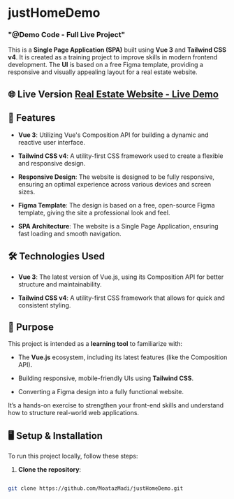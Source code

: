 # justHomeDemo

### "@Demo Code - Full Live Project"

This is a **Single Page Application (SPA)** built using **Vue 3** and **Tailwind CSS v4**. It is created as a training project to improve skills in modern frontend development. The **UI** is based on a free Figma template, providing a responsive and visually appealing layout for a real estate website.

  ## 🌐 Live Version [**Real Estate Website - Live Demo**](https://moatazmadi.github.io/justHomeDemo/)
  
## 🚀 Features

-  **Vue 3**: Utilizing Vue's Composition API for building a dynamic and reactive user interface.

-  **Tailwind CSS v4**: A utility-first CSS framework used to create a flexible and responsive design.

-  **Responsive Design**: The website is designed to be fully responsive, ensuring an optimal experience across various devices and screen sizes.

-  **Figma Template**: The design is based on a free, open-source Figma template, giving the site a professional look and feel.

-  **SPA Architecture**: The website is a Single Page Application, ensuring fast loading and smooth navigation.

  

## 🛠️ Technologies Used

-  **Vue 3**: The latest version of Vue.js, using its Composition API for better structure and maintainability.

-  **Tailwind CSS v4**: A utility-first CSS framework that allows for quick and consistent styling.

  

## 🎯 Purpose

This project is intended as a **learning tool** to familiarize with:

- The **Vue.js** ecosystem, including its latest features (like the Composition API).

- Building responsive, mobile-friendly UIs using **Tailwind CSS**.

- Converting a Figma design into a fully functional website.

  

It’s a hands-on exercise to strengthen your front-end skills and understand how to structure real-world web applications.

  

## 🖥️ Setup & Installation

  

To run this project locally, follow these steps:

  

1.  **Clone the repository**:

```bash

git clone https://github.com/MoatazMadi/justHomeDemo.git
